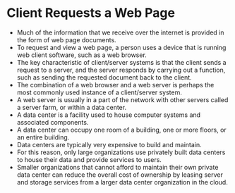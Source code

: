 # Client Requests a Web Page

- Much of the information that we receive over the internet is provided in the form of web page documents.
- To request and view a web page, a person uses a device that is running web client software, such as a web browser.
- The key characteristic of client/server systems is that the client sends a request to a server, and the server responds by carrying out a function, such as sending the requested document back to the client.
- The combination of a web browser and a web server is perhaps the most commonly used instance of a client/server system.
- A web server is usually in a part of the network with other servers called a server farm, or within a data center.
- A data center is a facility used to house computer systems and associated components.
- A data center can occupy one room of a building, one or more floors, or an entire building.
- Data centers are typically very expensive to build and maintain.
- For this reason, only large organizations use privately built data centers to house their data and provide services to users.
- Smaller organizations that cannot afford to maintain their own private data center can reduce the overall cost of ownership by leasing server and storage services from a larger data center organization in the cloud.


